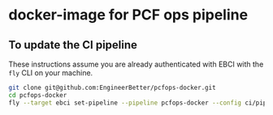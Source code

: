 # docker-image for PCF ops pipeline

## To update the CI pipeline

These instructions assume you are already authenticated with EBCI with the `fly` CLI on your machine.

```sh
git clone git@github.com:EngineerBetter/pcfops-docker.git
cd pcfops-docker
fly --target ebci set-pipeline --pipeline pcfops-docker --config ci/pipeline.yml
```
